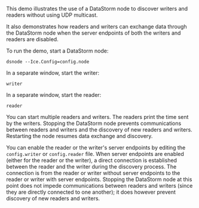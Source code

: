 This demo illustrates the use of a DataStorm node to discover writers and readers without using UDP multicast.

It also demonstrates how readers and writers can exchange data through the DataStorm node when the server endpoints
of both the writers and readers are disabled.

To run the demo, start a DataStorm node:

```shell
dsnode --Ice.Config=config.node
```

In a separate window, start the writer:

```shell
writer
```

In a separate window, start the reader:

```shell
reader
```

You can start multiple readers and writers. The readers print the time sent by the writers. Stopping the DataStorm node
prevents communications between readers and writers and the discovery of new readers and writers. Restarting the node
resumes data exchange and discovery.

You can enable the reader or the writer's server endpoints by editing the `config.writer` or `config.reader` file. When
server endpoints are enabled (either for the reader or the writer), a direct connection is established between the
reader and the writer during the discovery process. The connection is from the reader or writer without server endpoints
to the reader or writer with server endpoints. Stopping the DataStorm node at this point does not impede communications
between readers and writers (since they are directly connected to one another); it does however prevent discovery of new
readers and writers.

